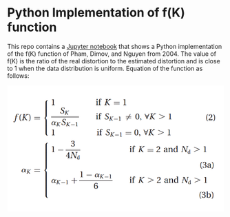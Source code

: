 # Python Implementation of f(K) function
This repo contains a [Jupyter notebook](https://github.com/Vonatzki/pham_dimov_python/blob/master/Pham-Dimov%20Python%20Implementation.ipynb) that shows a Python implementation of the f(K) function of Pham, Dimov, and Nguyen from 2004. The value of f(K) is the ratio of the real distortion to the estimated distortion and is close to 1 when the data distribution is uniform. Equation of the function as follows:

![Image](images/pham_dimov.png)
